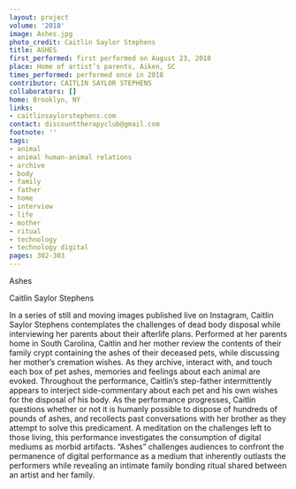 ```yaml
---
layout: project
volume: '2018'
image: Ashes.jpg
photo_credit: Caitlin Saylor Stephens
title: ASHES
first_performed: first performed on August 23, 2018
place: Home of artist’s parents, Aiken, SC
times_performed: performed once in 2018
contributor: CAITLIN SAYLOR STEPHENS
collaborators: []
home: Brooklyn, NY
links:
- caitlinsaylorstephens.com
contact: discounttherapyclub@gmail.com
footnote: ''
tags:
- animal
- animal human-animal relations
- archive
- body
- family
- father
- home
- interview
- life
- mother
- ritual
- technology
- technology digital
pages: 302-303
---
```




Ashes

Caitlin Saylor Stephens

In a series of still and moving images published live on Instagram, Caitlin Saylor Stephens contemplates the challenges of dead body disposal while interviewing her parents about their afterlife plans. Performed at her parents home in South Carolina, Caitlin and her mother review the contents of their family crypt containing the ashes of their deceased pets, while discussing her mother’s cremation wishes. As they archive, interact with, and touch each box of pet ashes, memories and feelings about each animal are evoked. Throughout the performance, Caitlin’s step-father intermittently appears to interject side-commentary about each pet and his own wishes for the disposal of his body. As the performance progresses, Caitlin questions whether or not it is humanly possible to dispose of hundreds of pounds of ashes, and recollects past conversations with her brother as they attempt to solve this predicament. A meditation on the challenges left to those living, this performance investigates the consumption of digital mediums as morbid artifacts. “Ashes” challenges audiences to confront the permanence of digital performance as a medium that inherently outlasts the performers while revealing an intimate family bonding ritual shared between an artist and her family.
